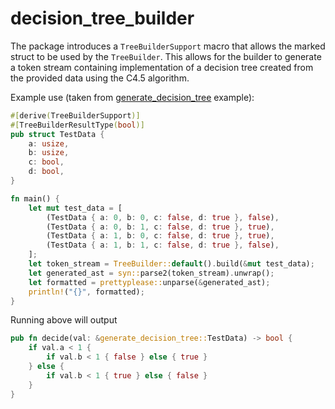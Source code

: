 # decision_tree_builder

The package introduces a `TreeBuilderSupport` macro that allows the marked struct to be used by the `TreeBuilder`.
This allows for the builder to generate a token stream containing implementation of a decision tree created from the provided data using the C4.5 algorithm.

Example use (taken from [generate_decision_tree](crates/macro/examples/generate_decision_tree.rs) example):
```rust
#[derive(TreeBuilderSupport)]
#[TreeBuilderResultType(bool)]
pub struct TestData {
    a: usize,
    b: usize,
    c: bool,
    d: bool,
}

fn main() {
    let mut test_data = [
        (TestData { a: 0, b: 0, c: false, d: true }, false),
        (TestData { a: 0, b: 1, c: false, d: true }, true),
        (TestData { a: 1, b: 0, c: false, d: true }, true),
        (TestData { a: 1, b: 1, c: false, d: true }, false),
    ];
    let token_stream = TreeBuilder::default().build(&mut test_data);
    let generated_ast = syn::parse2(token_stream).unwrap();
    let formatted = prettyplease::unparse(&generated_ast);
    println!("{}", formatted);
}
```

Running above will output
```rust
pub fn decide(val: &generate_decision_tree::TestData) -> bool {
    if val.a < 1 {
        if val.b < 1 { false } else { true }
    } else {
        if val.b < 1 { true } else { false }
    }
}
```